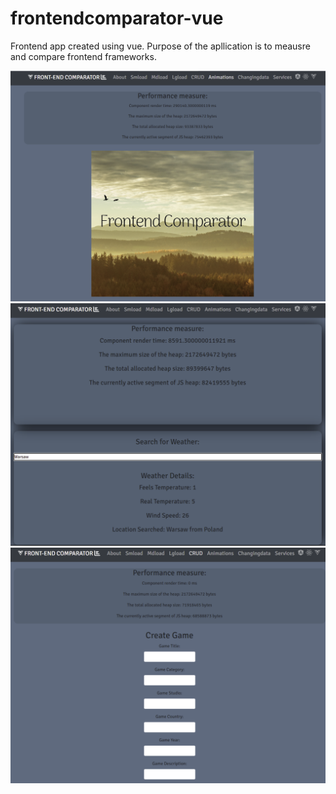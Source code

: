 # frontendcomparator-vue

Frontend app created using vue. Purpose of the apllication is to meausre and compare frontend frameworks.

![alt text](https://raw.githubusercontent.com/Arthurgt/FrontEndComparator-Vuejs/master/Github1.png)
![alt text](https://raw.githubusercontent.com/Arthurgt/FrontEndComparator-Vuejs/master/Github2.png)
![alt text](https://raw.githubusercontent.com/Arthurgt/FrontEndComparator-Vuejs/master/Github3.png)
